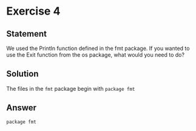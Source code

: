 # Exercise 4

## Statement

We used the Println function defined in the fmt package. If you wanted to use
the Exit function from the os package, what would you need to do?

## Solution

The files in the `fmt` package begin with `package fmt`

## Answer

`package fmt`
